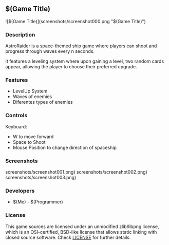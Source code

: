 ## $(Game Title)

![$(Game Title)](screenshots/screenshot000.png "$(Game Title)")

### Description

AstroRaider is a space-themed ship game where players can shoot and progress through waves every n seconds.

It features a leveling system where upon gaining a level, two random cards appear, allowing the player to choose their preferred upgrade.

### Features

 - LevelUp System
 - Waves of enemies
 - Diferentes types of enemies

### Controls

Keyboard:
 - W to move forward
 - Space to Shoot
 - Mouse Position to change direction of spaceship

### Screenshots

screenshots/screenshot001.png)
screenshots/screenshot002.png)
screenshots/screenshot003.png)

### Developers

 - $(Me) - $(Programmer)

### License

This game sources are licensed under an unmodified zlib/libpng license, which is an OSI-certified, BSD-like license that allows static linking with closed source software. Check [LICENSE](LICENSE) for further details.


